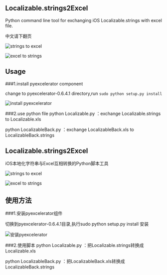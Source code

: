 ## Localizable.strings2Excel
Python command line tool for exchanging iOS Localizable.strings with excel file.

中文请下翻页

![strings to excel](https://github.com/CatchZeng/Localizable.strings2Excel/blob/master/imgs/stoe.jpg)  


![excel to strings](https://github.com/CatchZeng/Localizable.strings2Excel/blob/master/imgs/etos.jpg)  


## Usage

###1.install pyexcelerator component

change to pyexcelerator-0.6.4.1 directory,run ``` sudo python setup.py install ```

![install pyexcelerator](https://github.com/CatchZeng/Localizable.strings2Excel/blob/master/imgs/installpy.jpg)

###2.use python file
python Localizable.py  ：exchange Localizable.strings to Localizable.xls

python LocalizableBack.py  ：exchange LocalizableBack.xls to LocalizableBack.strings

## Localizable.strings2Excel
iOS本地化字符串与Excel互相转换的Python脚本工具

![strings to excel](https://github.com/CatchZeng/Localizable.strings2Excel/blob/master/imgs/stoe.jpg)  


![excel to strings](https://github.com/CatchZeng/Localizable.strings2Excel/blob/master/imgs/etos.jpg)  


## 使用方法

###1.安装pyexcelerator组件

切换到pyexcelerator-0.6.4.1目录,执行sudo python setup.py install 安装

![安装pyexcelerator](https://github.com/CatchZeng/Localizable.strings2Excel/blob/master/imgs/installpy.jpg)

###2.使用脚本
python Localizable.py  ：把Localizable.strings转换成Localizable.xls

python LocalizableBack.py  ：把LocalizableBack.xls转换成LocalizableBack.strings
